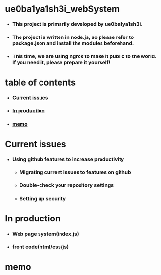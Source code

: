 # ue0ba1ya1sh3i_webSystem
- ### This project is primarily developed by ue0ba1ya1sh3i.
- ### The project is written in node.js, so please refer to package.json and install the modules beforehand.
- ### This time, we are using ngrok to make it public to the world. If you need it, please prepare it yourself!

# table of contents
- ### [Current issues](#CurrentIssues)
- ### [In production](#InProduction)
- ### [memo](#memo)

<a id="CurrentIssues"></a>

# Current issues
- ### Using github features to increase productivity
    - ### Migrating current issues to features on github
    - ### Double-check your repository settings
    - ### Setting up security

<a id="InProduction"></a>

# In production
- ### Web page system(index.js)
- ### front code(html/css/js)

<a id="memo"></a>

# memo